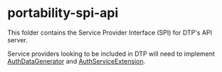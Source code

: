 # portability-spi-api

This folder contains the Service Provider Interface (SPI) for DTP's
API server.

Service providers looking to be included in DTP will need to implement
[AuthDataGenerator](src/main/java/org/datatransferproject/spi/api/auth/AuthDataGenerator.java)
and [AuthServiceExtension](src/main/java/org/datatransferproject/spi/api/auth/extension/AuthServiceExtension.java).

